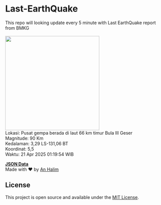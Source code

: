 # Last-EarthQuake
This repo will looking update every 5 minute with Last EarthQuake report from BMKG
<br>
<br>
<img src="undefined" width="300"/>
<br>
Lokasi: Pusat gempa berada di laut 66 km timur Bula  III Geser <br>
Magnitude: 90 Km <br>
Kedalaman: 3,29 LS-131,06 BT <br>
Koordinat: 5,5 <br>
Waktu: 21 Apr 2025 01:19:54 WIB <br>

<a href="./data/data.json">**JSON Data**</a>
<br>
Made with ❤️ by <a href="https://github.com/an-halim">An Halim</a>
## License

This project is open source and available under the [MIT License](LICENSE).

